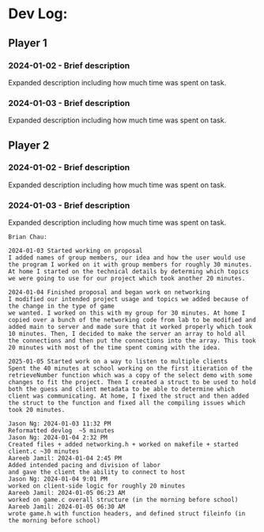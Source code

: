 # Dev Log:

## Player 1

### 2024-01-02 - Brief description

Expanded description including how much time was spent on task.

### 2024-01-03 - Brief description

Expanded description including how much time was spent on task.

## Player 2

### 2024-01-02 - Brief description

Expanded description including how much time was spent on task.

### 2024-01-03 - Brief description

Expanded description including how much time was spent on task.

```
Brian Chau:

2024-01-03 Started working on proposal
I added names of group members, our idea and how the user would use the program I worked on it with group members for roughly 30 minutes. At home I started on the technical details by determing which topics we were going to use for our project which took another 20 minutes.

2024-01-04 Finished proposal and began work on networking
I modified our intended project usage and topics we added because of the change in the type of game
we wanted. I worked on this with my group for 30 minutes. At home I copied over a bunch of the networking code from lab to be modified and added main to server and made sure that it worked properly which took 10 minutes. Then, I decided to make the server an array to hold all the connections and then put the connections into the array. This took 20 minutes with most of the time spent coming with the idea.

2025-01-05 Started work on a way to listen to multiple clients
Spent the 40 minutes at school working on the first itieration of the retrieveNumber function which was a copy of the select demo with some changes to fit the project. Then I created a struct to be used to hold both the guess and client metadata to be able to determine which client was communicating. At home, I fixed the struct and then added the struct to the function and fixed all the compiling issues which took 20 minutes.

Jason Ng: 2024-01-03 11:32 PM
Reformatted devlog  ~5 minutes
Jason Ng: 2024-01-04 2:32 PM
Created files + added networking.h + worked on makefile + started client.c ~30 minutes
Aareeb Jamil: 2024-01-04 2:45 PM
Added intended pacing and division of labor
and gave the client the ability to connect to host
Jason Ng: 2024-01-04 9:01 PM
worked on client-side logic for roughly 20 minutes
Aareeb Jamil: 2024-01-05 06:23 AM
worked on game.c overall structure (in the morning before school)
Aareeb Jamil: 2024-01-05 06:30 AM
wrote game.h with function headers, and defined struct fileinfo (in the morning before school)
```
